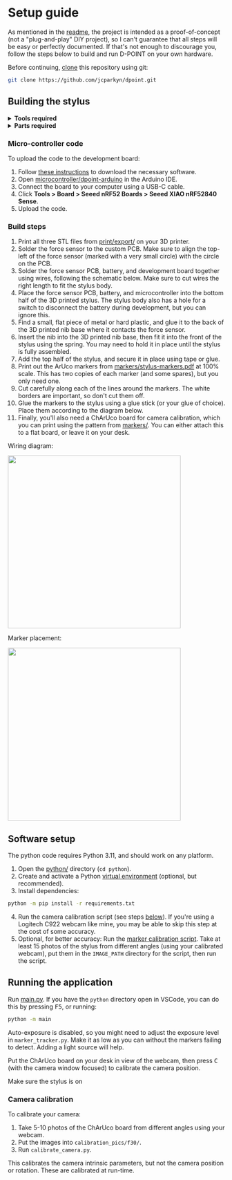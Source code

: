 # Setup guide

As mentioned in the [readme](./README.md), the project is intended as a proof-of-concept (not a "plug-and-play" DIY project), so I can't guarantee that all steps will be easy or perfectly documented. If that's not enough to discourage you, follow the steps below to build and run D-POINT on your own hardware.

Before continuing, [clone](https://docs.github.com/en/repositories/creating-and-managing-repositories/cloning-a-repository) this repository using git:

```bash
git clone https://github.com/jcparkyn/dpoint.git
```

## Building the stylus

<details>
<summary><strong>Tools required</strong></summary>

- A 3D printer, for printing the stylus body. I used a Creality Ender 3, but most types of 3D printer should work.
- Hot air rework station, for soldering the force sensor. You might be able to make do with a soldering iron, but I wouldn't recommend it.
- A soldering iron, for soldering the other electronics.
- An inkjet or laser printer, for printing the ArUco markers.

</details>

<details>
<summary><strong>Parts required</strong></summary>

- Development board: [Seeed Studio XIAO nRF52840 Sense](https://www.seeedstudio.com/Seeed-XIAO-BLE-Sense-nRF52840-p-5253.html).
- Force sensor: Alps Alpine [HSFPAR003A](https://tech.alpsalpine.com/e/products/detail/HSFPAR003A/) or [HSFPAR004A](https://tech.alpsalpine.com/e/products/detail/HSFPAR004A/) (preferred). These can be a little hard to find, but unfortunately, there aren't many other off-the-shelf options aside from FSRs. The [HSFPAR007A](https://tech.alpsalpine.com/e/products/detail/HSFPAR007A/) will also work, but you'll have to modify the PCB footprint.
- Custom PCB: Order this from your PCB manufacturer of choice, using the provided [gerber files](./electronics/gerbers/). Use a PCB thickness of 1.6mm.
- Printer filament. I used PLA, but most hard plastics should work.
- A 6.5x10mm compression spring. I used one from a spring kit (like [this one](https://www.ebay.com.au/itm/175482659706)), but he spring tension does not need to match exactly.
- A 10440 lithium-ion battery (e.g., [this one](https://www.ebay.com/itm/194025159718)).
- Wire, 22-24 AWG for soldering.
- Something to use as a nib for the stylus. I used a [Wacom replacement nib](https://estore.wacom.com/en-au/wacom-standard-replacement-nibs-previous-gen.html), but you might be able to substitute this with something else (e.g., 3D printer filament). If you do, make sure to adjust the dimensions on the 3D model to match.

</details>

### Micro-controller code

To upload the code to the development board:
1. Follow [these instructions](https://wiki.seeedstudio.com/XIAO_BLE/#getting-started) to download the necessary software.
1. Open [microcontroller/dpoint-arduino](./microcontroller/dpoint-arduino/) in the Arduino IDE.
1. Connect the board to your computer using a USB-C cable.
1. Click **Tools > Board > Seeed nRF52 Boards > Seeed XIAO nRF52840 Sense**.
1. Upload the code.

### Build steps

1. Print all three STL files from [print/export/](./print/export/) on your 3D printer.
1. Solder the force sensor to the custom PCB. Make sure to align the top-left of the force sensor (marked with a very small circle) with the circle on the PCB.
1. Solder the force sensor PCB, battery, and development board together using wires, following the schematic below. Make sure to cut wires the right length to fit the stylus body.
1. Place the force sensor PCB, battery, and microcontroller into the bottom half of the 3D printed stylus. The stylus body also has a hole for a switch to disconnect the battery during development, but you can ignore this.
1. Find a small, flat piece of metal or hard plastic, and glue it to the back of the 3D printed nib base where it contacts the force sensor.
1. Insert the nib into the 3D printed nib base, then fit it into the front of the stylus using the spring. You may need to hold it in place until the stylus is fully assembled.
1. Add the top half of the stylus, and secure it in place using tape or glue.
1. Print out the ArUco markers from [markers/stylus-markers.pdf](./markers/stylus-markers.pdf) at 100% scale. This has two copies of each marker (and some spares), but you only need one.
1. Cut carefully along each of the lines around the markers. The white borders are important, so don't cut them off.
1. Glue the markers to the stylus using a glue stick (or your glue of choice). Place them according to the diagram below.
1. Finally, you'll also need a ChArUco board for camera calibration, which you can print using the pattern from [markers/](./markers/). You can either attach this to a flat board, or leave it on your desk.


Wiring diagram:

<img src="https://github.com/Jcparkyn/dpoint/assets/51850908/f026f9f5-f5c4-458f-8883-b0071133f5e3" width="400px" />

Marker placement:

<img src="https://github.com/Jcparkyn/dpoint/assets/51850908/ae7184bb-005e-4dba-aeb7-f23acaa67785" width="400px" />

## Software setup

The python code requires Python 3.11, and should work on any platform.

1. Open the [python/](./python/) directory (`cd python`).
2. Create and activate a Python [virtual environment](https://docs.python.org/3/tutorial/venv.html#creating-virtual-environments) (optional, but recommended).
3. Install dependencies:
```bash
python -m pip install -r requirements.txt
```
4. Run the camera calibration script (see steps [below](#camera-calibration)). If you're using a Logitech C922 webcam like mine, you may be able to skip this step at the cost of some accuracy.
5. Optional, for better accuracy: Run the [marker calibration script](./python/calibrate_markers.py). Take at least 15 photos of the stylus from different angles (using your calibrated webcam), put them in the `IMAGE_PATH` directory for the script, then run the script.

## Running the application

Run [main.py](./python/main.py). If you have the `python` directory open in VSCode, you can do this by pressing <kbd>F5</kbd>, or running:
```bash
python -m main
```

Auto-exposure is disabled, so you might need to adjust the exposure level in `marker_tracker.py`. Make it as low as you can without the markers failing to detect. Adding a light source will help.

Put the ChArUco board on your desk in view of the webcam, then press <kbd>C</kbd> (with the camera window focused) to calibrate the camera position.

Make sure the stylus is on

### Camera calibration
To calibrate your camera:
1. Take 5-10 photos of the ChArUco board from different angles using your webcam.
2. Put the images into `calibration_pics/f30/`.
3. Run `calibrate_camera.py`.

This calibrates the camera intrinsic parameters, but not the camera position or rotation. These are calibrated at run-time.
